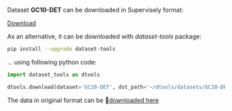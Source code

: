 Dataset **GC10-DET** can be downloaded in Supervisely format:

 [Download](https://assets.supervisely.com/supervisely-supervisely-assets-public/teams_storage/L/I/OE/eCmrVlWp164QdKO8SS8VxiAqHHKpd88Afrbap1qtbSnqvSIG3uz15lsz7CWnFk1hNlh9Fsn6Q2tLThzi4VT3tTk6D3m9DFjiyLTeA1gcOCJYOtuP2EMK2rAwa0rt.tar)

As an alternative, it can be downloaded with *dataset-tools* package:
``` bash
pip install --upgrade dataset-tools
```

... using following python code:
``` python
import dataset_tools as dtools

dtools.download(dataset='GC10-DET', dst_path='~/dtools/datasets/GC10-DET.tar')
```
The data in original format can be 🔗[downloaded here](https://www.kaggle.com/datasets/alex000kim/gc10det/download?datasetVersionNumber=1)